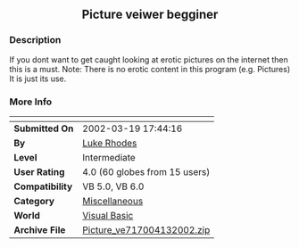 ﻿<div align="center">

## Picture veiwer begginer


</div>

### Description

If you dont want to get caught looking at erotic pictures on the internet then this is a must. Note: There is no erotic content in this program (e.g. Pictures) It is just its use.
 
### More Info
 


<span>             |<span>
---                |---
**Submitted On**   |2002-03-19 17:44:16
**By**             |[Luke Rhodes](https://github.com/Planet-Source-Code/PSCIndex/blob/master/ByAuthor/luke-rhodes.md)
**Level**          |Intermediate
**User Rating**    |4.0 (60 globes from 15 users)
**Compatibility**  |VB 5\.0, VB 6\.0
**Category**       |[Miscellaneous](https://github.com/Planet-Source-Code/PSCIndex/blob/master/ByCategory/miscellaneous__1-1.md)
**World**          |[Visual Basic](https://github.com/Planet-Source-Code/PSCIndex/blob/master/ByWorld/visual-basic.md)
**Archive File**   |[Picture\_ve717004132002\.zip](https://github.com/Planet-Source-Code/luke-rhodes-picture-veiwer-begginer__1-32838/archive/master.zip)








